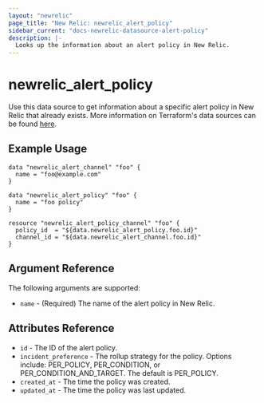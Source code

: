 ```yaml
---
layout: "newrelic"
page_title: "New Relic: newrelic_alert_policy"
sidebar_current: "docs-newrelic-datasource-alert-policy"
description: |-
  Looks up the information about an alert policy in New Relic.
---
```


# newrelic\_alert\_policy

Use this data source to get information about a specific alert policy in New Relic that already exists.
More information on Terraform's data sources can be found [here](https://www.terraform.io/docs/configuration/data-sources.html).

## Example Usage

```hcl
data "newrelic_alert_channel" "foo" {
  name = "foo@example.com"
}

data "newrelic_alert_policy" "foo" {
  name = "foo policy"
}

resource "newrelic_alert_policy_channel" "foo" {
  policy_id  = "${data.newrelic_alert_policy.foo.id}"
  channel_id = "${data.newrelic_alert_channel.foo.id}"
}
```

## Argument Reference

The following arguments are supported:

* `name` - (Required) The name of the alert policy in New Relic.

## Attributes Reference

* `id` - The ID of the alert policy.
* `incident_preference` - The rollup strategy for the policy. Options include: PER_POLICY, PER_CONDITION, or PER_CONDITION_AND_TARGET. The default is PER_POLICY.
* `created_at` - The time the policy was created.
* `updated_at` -  The time the policy was last updated.
